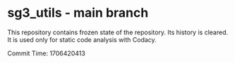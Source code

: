 # sg3_utils - main branch

This repository contains frozen state of the repository.
Its history is cleared. It is used only for static code
analysis with Codacy.

Commit Time: 1706420413